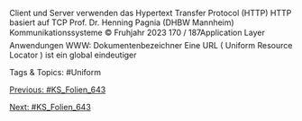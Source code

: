 Client und Server verwenden das Hypertext Transfer Protocol (HTTP)
HTTP basiert auf TCP
Prof. Dr. Henning Pagnia (DHBW Mannheim) Kommunikationssysteme © Fruhjahr 2023 170 / 187Application Layer Anwendungen
WWW: Dokumentenbezeichner
Eine URL ( Uniform Resource Locator ) ist ein global eindeutiger

   Tags & Topics:
   #Uniform

[Previous: #KS_Folien_643](KS_Folien_643.md)

[Next: #KS_Folien_643](KS_Folien_643.md)